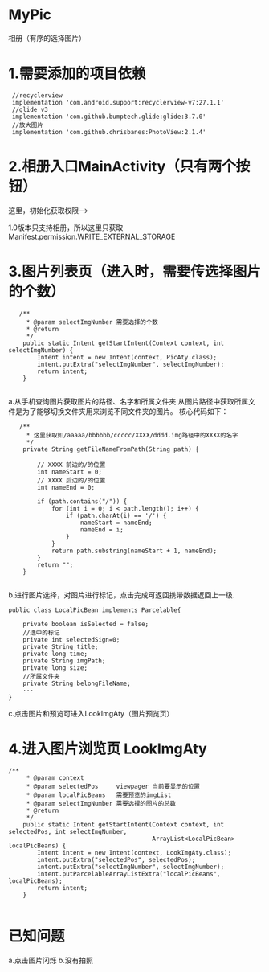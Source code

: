 # MyPic
相册（有序的选择图片）

# 1.需要添加的项目依赖 
```
 //recyclerview
 implementation 'com.android.support:recyclerview-v7:27.1.1'
 //glide v3
 implementation 'com.github.bumptech.glide:glide:3.7.0'
 //放大图片
 implementation 'com.github.chrisbanes:PhotoView:2.1.4'
```
# 2.相册入口MainActivity（只有两个按钮）

这里，初始化获取权限-->

1.0版本只支持相册，所以这里只获取 Manifest.permission.WRITE_EXTERNAL_STORAGE 

# 3.图片列表页（进入时，需要传选择图片的个数）

```
   /**
     * @param selectImgNumber 需要选择的个数
     * @return
     */
    public static Intent getStartIntent(Context context, int selectImgNumber) {
        Intent intent = new Intent(context, PicAty.class);
        intent.putExtra("selectImgNumber", selectImgNumber);
        return intent;
    }
    
```
a.从手机查询图片获取图片的路径、名字和所属文件夹
  从图片路径中获取所属文件是为了能够切换文件夹用来浏览不同文件夹的图片。
  核心代码如下：
  
```
   /**
     * 这里获取如/aaaaa/bbbbbb/ccccc/XXXX/dddd.img路径中的XXXX的名字
     */
    private String getFileNameFromPath(String path) {

        // XXXX 前边的/的位置
        int nameStart = 0;
        // XXXX 后边的/的位置
        int nameEnd = 0;

        if (path.contains("/")) {
            for (int i = 0; i < path.length(); i++) {
                if (path.charAt(i) == '/') {
                    nameStart = nameEnd;
                    nameEnd = i;
                }
            }
            return path.substring(nameStart + 1, nameEnd);
        }
        return "";
    }
    
```
b.进行图片选择，对图片进行标记，点击完成可返回携带数据返回上一级.

```
public class LocalPicBean implements Parcelable{

    private boolean isSelected = false;
    //选中的标记
    private int selectedSign=0;
    private String title;
    private long time;
    private String imgPath;
    private long size;
    //所属文件夹
    private String belongFileName;
    ···
}   

```

c.点击图片和预览可进入LookImgAty（图片预览页）

# 4.进入图片浏览页 LookImgAty 

```
/**
     * @param context
     * @param selectedPos     viewpager 当前要显示的位置
     * @param localPicBeans   需要预览的imgList
     * @param selectImgNumber 需要选择的图片的总数
     * @return
     */
    public static Intent getStartIntent(Context context, int selectedPos, int selectImgNumber,
                                        ArrayList<LocalPicBean> localPicBeans) {
        Intent intent = new Intent(context, LookImgAty.class);
        intent.putExtra("selectedPos", selectedPos);
        intent.putExtra("selectImgNumber", selectImgNumber);
        intent.putParcelableArrayListExtra("localPicBeans", localPicBeans);
        return intent;
    }
    
```

# 已知问题

a.点击图片闪烁
b.没有拍照




    
    
    
  
    
  









